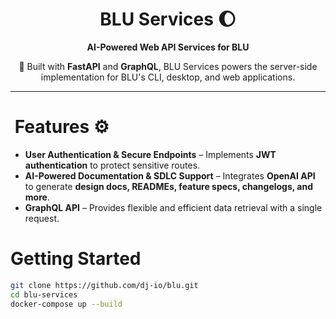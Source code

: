 
<h1 align="center">BLU Services 🌔</h1>

<p align="center">
  <b>AI-Powered Web API Services for BLU</b>
</p>

<p align="center">
  🚀 Built with <b>FastAPI</b> and <b>GraphQL</b>, BLU Services powers the server-side implementation for BLU's CLI, desktop, and web applications.
</p>

---

# ️ Features ⚙️

- **User Authentication & Secure Endpoints** – Implements **JWT authentication** to protect sensitive routes.
- **AI-Powered Documentation & SDLC Support** – Integrates **OpenAI API** to generate **design docs, READMEs, feature specs, changelogs, and more**.
- **GraphQL API** – Provides flexible and efficient data retrieval with a single request.

# Getting Started
```sh
git clone https://github.com/dj-io/blu.git
cd blu-services
docker-compose up --build
